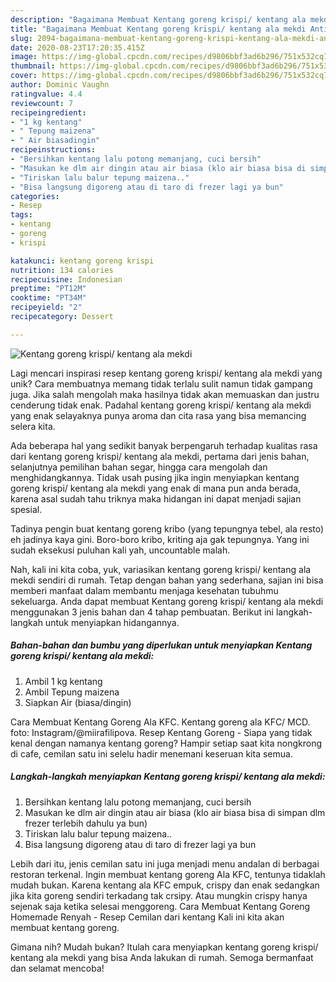 ```yaml
---
description: "Bagaimana Membuat Kentang goreng krispi/ kentang ala mekdi Anti Gagal"
title: "Bagaimana Membuat Kentang goreng krispi/ kentang ala mekdi Anti Gagal"
slug: 2094-bagaimana-membuat-kentang-goreng-krispi-kentang-ala-mekdi-anti-gagal
date: 2020-08-23T17:20:35.415Z
image: https://img-global.cpcdn.com/recipes/d9806bbf3ad6b296/751x532cq70/kentang-goreng-krispi-kentang-ala-mekdi-foto-resep-utama.jpg
thumbnail: https://img-global.cpcdn.com/recipes/d9806bbf3ad6b296/751x532cq70/kentang-goreng-krispi-kentang-ala-mekdi-foto-resep-utama.jpg
cover: https://img-global.cpcdn.com/recipes/d9806bbf3ad6b296/751x532cq70/kentang-goreng-krispi-kentang-ala-mekdi-foto-resep-utama.jpg
author: Dominic Vaughn
ratingvalue: 4.4
reviewcount: 7
recipeingredient:
- "1 kg kentang"
- " Tepung maizena"
- " Air biasadingin"
recipeinstructions:
- "Bersihkan kentang lalu potong memanjang, cuci bersih"
- "Masukan ke dlm air dingin atau air biasa (klo air biasa bisa di simpan dlm frezer terlebih dahulu ya bun)"
- "Tiriskan lalu balur tepung maizena.."
- "Bisa langsung digoreng atau di taro di frezer lagi ya bun"
categories:
- Resep
tags:
- kentang
- goreng
- krispi

katakunci: kentang goreng krispi 
nutrition: 134 calories
recipecuisine: Indonesian
preptime: "PT12M"
cooktime: "PT34M"
recipeyield: "2"
recipecategory: Dessert

---
```



![Kentang goreng krispi/ kentang ala mekdi](https://img-global.cpcdn.com/recipes/d9806bbf3ad6b296/751x532cq70/kentang-goreng-krispi-kentang-ala-mekdi-foto-resep-utama.jpg)

Lagi mencari inspirasi resep kentang goreng krispi/ kentang ala mekdi yang unik? Cara membuatnya memang tidak terlalu sulit namun tidak gampang juga. Jika salah mengolah maka hasilnya tidak akan memuaskan dan justru cenderung tidak enak. Padahal kentang goreng krispi/ kentang ala mekdi yang enak selayaknya punya aroma dan cita rasa yang bisa memancing selera kita.

Ada beberapa hal yang sedikit banyak berpengaruh terhadap kualitas rasa dari kentang goreng krispi/ kentang ala mekdi, pertama dari jenis bahan, selanjutnya pemilihan bahan segar, hingga cara mengolah dan menghidangkannya. Tidak usah pusing jika ingin menyiapkan kentang goreng krispi/ kentang ala mekdi yang enak di mana pun anda berada, karena asal sudah tahu triknya maka hidangan ini dapat menjadi sajian spesial.

Tadinya pengin buat kentang goreng kribo (yang tepungnya tebel, ala resto) eh jadinya kaya gini. Boro-boro kribo, kriting aja gak tepungnya. Yang ini sudah eksekusi puluhan kali yah, uncountable malah.


Nah, kali ini kita coba, yuk, variasikan kentang goreng krispi/ kentang ala mekdi sendiri di rumah. Tetap dengan bahan yang sederhana, sajian ini bisa memberi manfaat dalam membantu menjaga kesehatan tubuhmu sekeluarga. Anda dapat membuat Kentang goreng krispi/ kentang ala mekdi menggunakan 3 jenis bahan dan 4 tahap pembuatan. Berikut ini langkah-langkah untuk menyiapkan hidangannya.

<!--inarticleads1-->

##### Bahan-bahan dan bumbu yang diperlukan untuk menyiapkan Kentang goreng krispi/ kentang ala mekdi:

1. Ambil 1 kg kentang
1. Ambil  Tepung maizena
1. Siapkan  Air (biasa/dingin)


Cara Membuat Kentang Goreng Ala KFC. Kentang goreng ala KFC/ MCD. foto: Instagram/@miirafilipova. Resep Kentang Goreng - Siapa yang tidak kenal dengan namanya kentang goreng? Hampir setiap saat kita nongkrong di cafe, cemilan satu ini selelu hadir menemani keseruan kita semua. 

<!--inarticleads2-->

##### Langkah-langkah menyiapkan Kentang goreng krispi/ kentang ala mekdi:

1. Bersihkan kentang lalu potong memanjang, cuci bersih
1. Masukan ke dlm air dingin atau air biasa (klo air biasa bisa di simpan dlm frezer terlebih dahulu ya bun)
1. Tiriskan lalu balur tepung maizena..
1. Bisa langsung digoreng atau di taro di frezer lagi ya bun


Lebih dari itu, jenis cemilan satu ini juga menjadi menu andalan di berbagai restoran terkenal. Ingin membuat kentang goreng Ala KFC, tentunya tidaklah mudah bukan. Karena kentang ala KFC empuk, crispy dan enak sedangkan jika kita goreng sendiri terkadang tak crsipy. Atau mungkin crispy hanya sejenak saja ketika selesai menggoreng. Cara Membuat Kentang Goreng Homemade Renyah - Resep Cemilan dari kentang Kali ini kita akan membuat kentang goreng. 

Gimana nih? Mudah bukan? Itulah cara menyiapkan kentang goreng krispi/ kentang ala mekdi yang bisa Anda lakukan di rumah. Semoga bermanfaat dan selamat mencoba!
